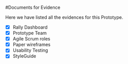 #Documents for Evidence

Here we have listed all the evidences for this Prototype.

- [x] Rally Dashboard
- [x] Prototype Team
- [x] Agile Scrum roles
- [x] Paper wireframes
- [x] Usability Testing
- [x] StyleGuide